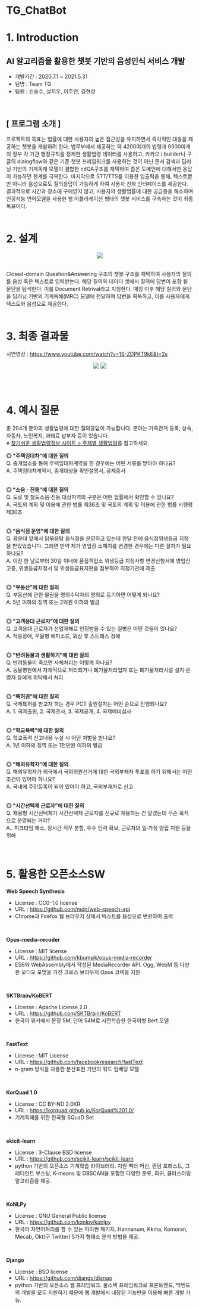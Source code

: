 # TG_ChatBot

# 1. Introduction 
## AI 알고리즘을 활용한 챗봇 기반의 음성인식 서비스 개발
* 개발기간 : 2020.7.1 ~ 2021.5.31
* 팀명 : Team TG
* 팀원 : 신승수, 설지우, 이주연, 김현성
<br>

## [ 프로그램 소개 ]
프로젝트의 목표는 법률에 대한 사용자의 높은 접근성을 유지하면서 즉각적인 대응을 제공하는 챗봇을 개발하려 한다. 법무부에서 제공하는 약 4200여개의 법령과 9300여개의 정부 각 기관 행정규칙을 정제한 생활법령 데이터를 사용하고, 카카오 i builder나 구글의 dialogflow와 같은 기존 챗봇 프레임워크를 사용하는 것이 아닌 문서 검색과 딥러닝 기반의 기계독해 모델이 결합한 cdQA구조를 채택하여 좁은 도메인에 대해서만 응답이 가능하던 한계를 극복한다. 마지막으로 STT/TTS를 이용한 입출력을 통해, 텍스트뿐만 아니라 음성으로도 질의응답이 가능하게 하여 사용자 친화 인터페이스를 제공한다. 결과적으로 시간과 장소에 구애받지 않고, 사용자의 생활법률에 대한 궁금증을 해소하며 인공지능 언어모델을 사용한 웹 어플리케이션 형태의 챗봇 서비스를 구축하는 것이 최종목표이다.
<br><br>


# 2. 설계
<p align="center"><img src="https://user-images.githubusercontent.com/39071676/120092428-acc27600-c14d-11eb-8fa1-db3d952c9758.png"></p>
<br>
 Closed-domain Question&Answering 구조의 챗봇 구조를 채택하여 사용자의 질의를 음성 혹은 텍스트로 입력받는다. 해당 질의와 데이터 셋에서 질의에 답변이 포함 될 문단을 탐색한다. 이를 Document Retrival라고 지칭한다. 매칭 이후 해당 질의와 문단을 딥러닝 기반의 기계독해(MRC) 모델에 전달하여 답변을 획득하고, 이를 사용자에게 텍스트와 음성으로 제공한다. 
 <br><br>
 
# 3. 최종 결과물
시연영상 : https://www.youtube.com/watch?v=1S-ZDPKT9kE&t=2s
<p align="center">
<img src="https://user-images.githubusercontent.com/39071676/120092537-a7196000-c14e-11eb-972c-789bb435e471.png">
<img src="https://user-images.githubusercontent.com/39071676/120092545-b698a900-c14e-11eb-92de-a81069f9b60d.png">
</p>
<br><br> 

# 4. 예시 질문
총 204개 분야의 생활법령에 대한 질의응답이 가능합니다. 분야는 가족관계 등록, 상속, 자동차, 노인복지, 과태료 납부자 등이 있습니다. <br>
※ [찾기쉬운 생활법령정보 사이트 > 주제별 생활법령](https://www.easylaw.go.kr/CSP/CsmSortRetrieveLst.laf?sortType=cate&search_put=)를 참고하세요. 
  
**◎ “주택임대차”에 대한 질의** <br>
Q. 중개업소를 통해 주택임대차계약을 한 경우에는 어떤 서류를 받아야 하나요? <br>
A. 주택임대차계약서, 중개대상물 확인설명서, 공제증서 <br>
<br>

**◎ “소음ㆍ진동”에 대한 질의** <br>
Q. 도로 및 철도소음·진동 대상지역의 구분은 어떤 법률에서 확인할 수 있나요? <br> 
A. 국토의 계획 및 이용에 관한 법률 제36조 및 국토의 계획 및 이용에 관한 법률 시행령 제30조 <br>
<br>

**◎ “음식점 운영”에 대한 질의** <br>
Q. 광운대 앞에서 닭볶음탕 음식점을 운영하고 있는데 한달 전에 음식점위생등급 지정을 받았었습니다. 그러면 만약 제가 영업장 소재지를 변경한 경우에는 다른 절차가 필요하나요? <br>
A. 이전 한 날로부터 30일 이내에 품접객업소 위생등급 지정사항 변경신청서에 영업신고증, 위생등급지정서 및 위생등급표지판을 첨부하여 지정기관에 제출 <br>
<br>

**◎ “부동산”에 대한 질의** <br>
Q. 부동산에 관한 물권을 명의수탁자의 명의로 등기하면 어떻게 되나요? <br>
A. 5년 이하의 징역 또는 2억원 이하의 벌금 <br>
<br>

**◎ “고객응대 근로자”에 대한 질의** <br>
Q. 고객응대 근로자가 산업재해로 인정받을 수 있는 질병은 어떤 것들이 있나요? <br>
A. 적응장애, 우울병 에피소드, 외상 후 스트레스 장애 <br>
<br>

**◎ “반려동물과 생활하기”에 대한 질의** <br>
Q. 반려동물이 죽으면 사체처리는 어떻게 하나요?  <br>
A. 동물병원에서 자체적으로 처리되거나 폐기물처리업자 또는 폐기물처리시설 설치·운영자 등에게 위탁해서 처리 <br>
<br>

**◎ “특허권”에 대한 질의** <br>
Q. 국제특허를 받고자 하는 경우 PCT 출원절차는 어떤 순으로 진행되나요? <br>
A. 1. 국제출원, 2. 국제조사, 3. 국제공개, 4. 국제예비심사 <br>
<br>

**◎ “학교폭력”에 대한 질의** <br>
Q. 학교폭력 신고내용 누설 시 어떤 처벌을 받나요? <br>
A. 1년 이하의 징역 또는 1천만원 이하의 벌금  <br>
<br>

**◎ “해외유학자”에 대한 질의** <br>
Q. 해외유학자가 외국에서 국회의원선거에 대한 국외부재자 투표를 하기 위해서는 어떤 조건이 있어야 하나요? <br>
A. 국내에 주민등록이 되어 있어야 하고, 국외부재자로 신고 <br>
<br>

**◎ “시간선택제 근로자”에 대한 질의** <br>
Q. 채용형 시간선택제가 시간선택제 근로자를 신규로 채용하는 건 알겠는데 무슨 목적으로 운영되는 거야? <br>
A.. 피크타임 해소, 장시간 직무 분할, 우수 인력 확보, 근로자의 일·가정 양립 지원 등을 위해 <br>
<br><br> 

# 5. 활용한 오픈소스SW
 **Web Speech Synthesis**
- License : CC0-1.0 license
- URL : https://github.com/mdn/web-speech-api
- Chrome과 Firefox 웹 브라우저 상에서 텍스트를 음성으로 변환하여 출력
<br>

**Opus-media-recoder**
- License : MIT license
- URL : https://github.com/kbumsik/opus-media-recorder
- ES6와 WebAssembly에서 작성된 MediaRecorder API. Ogg, WebM 등 다양한 오디오 포맷을 가진 크로스 브라우저 Opus 코덱을 지원
<br>

**SKTBrain/KoBERT**
- License : Apache License 2.0
- URL : https://github.com/SKTBrain/KoBERT
- 한국어 위키에서 문장 5M, 단어 54M로 사전학습한 한국어형 Bert 모델
<br>

**FastText**
- License : MIT License
- URL : https://github.com/facebookresearch/fastText
- n-gram 방식을 차용한 분산표현 기반의 워드 임베딩 모델
<br>

**KorQuad 1.0**
- License : CC BY-ND 2.0KR
- URL : https://korquad.github.io/KorQuad%201.0/
- 기계독해를 위한 한국형 SQuaD Set
<br>

**skicit-learn**
-  License : 3-Clause BSD license
-  URL : https://github.com/scikit-learn/scikit-learn
-  python 기반의 오픈소스 기계학습 라이브러리. 지원 벡터 머신, 랜덤 포레스트, 그레디언트 부스팅, K-means 및 DBSCAN을 포함한 다양한 분류, 회귀, 클러스터링 알고리즘을 제공. 
<br>

**KoNLPy**
-  License : GNU General Public license
-  URL : https://github.com/konlpy/konlpy
-  한국어 자연어처리를 할 수 있는 파이썬 패키지. Hannanum, Kkma, Komoran, Mecab, Okt(구 Twitter) 5가지 형태소 분석 방법을 제공. 
<br>

**Django** 
-  License : BSD license
-  URL : https://github.com/django/django
-  python 기반의 오픈소스 웹 프레임워크. 풀스택 프레임워크로 프론트엔드, 백엔드의 개발을 모두 지원하기 때문에 웹 개발에서 내장된 기능만을 이용해 빠른 개발 가능. 
